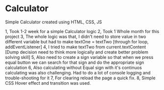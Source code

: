 # Calculator
Simple Calculator created using HTML, CSS, JS

1, Took 1-2 week for a simple Calculator logic
2, Took 1 Whole month for this project
3, The whole logic was that, I didn't need to store value in two different variable but had to make textOne = textTwo [through for loop, addEventListener]
4, I tried to make textTwo from current.textContent [Dump decision need to think more logically and create better problem solving skill]
5, Also need to create a sign variable so that when we press equal button we can search for that sign and do the appropriate sign calculation
6, Also calculating without Equal sign with it's continuos calculating was also challenging. Had to do a lot of console logging and trouble-shooting for it 
7, For clearing reload the page a quick fix.
8, Simple CSS Hover effect and transition was used.

